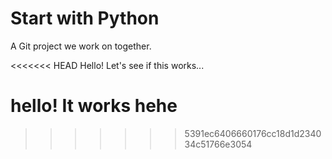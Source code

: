 Start with Python
=================

A Git project we work on together.


<<<<<<< HEAD
Hello!
Let's see if this works...

hello!
It works hehe
=======

>>>>>>> 5391ec6406660176cc18d1d234034c51766e3054
